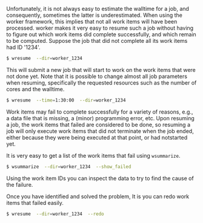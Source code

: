 Unfortunately, it is not always easy to estimate the walltime for a job, and consequently, sometimes the latter is underestimated. When using the worker framework, this implies that not all work items will have been processed. worker makes it very easy to resume such a job without having to figure out which work items did complete successfully, and which remain to be computed. Suppose the job that did not complete all its work items had ID '1234'.

```bash
$ wresume  --dir=worker_1234
```

This will submit a new job that will start to work on the work items that were not done yet. Note that it is possible to change almost all job parameters when resuming, specifically the requested resources such as the number of cores and the walltime.

```bash
$ wresume  --time=1:30:00  --dir=worker_1234
```

Work items may fail to complete successfully for a variety of reasons, e.g., a data file that is missing, a (minor) programming error, etc. Upon resuming a job, the work items that failed are considered to be done, so resuming a job will only execute work items that did not terminate when the job ended, either because they were being executed at that point, or had notstarted yet.

It is very easy to get a list of the work items that fail using `wsummarize`.

```bash
$ wsummarize  --dir=worker_1234  --show_failed
```

Using the work item IDs you can inspect the data to try to find the cause of the failure.

Once you have identified and solved the problem, It is you can redo work items that failed easily.

```bash
$ wresume  --dir=worker_1234  --redo
```

